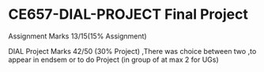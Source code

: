 # CE657-DIAL-PROJECT Final Project

Assignment Marks 13/15(15% Assignment)

DIAL Project Marks 42/50 (30% Project) ,There was choice between two ,to appear in endsem or to do Project (in group of at max 2 for UGs)
